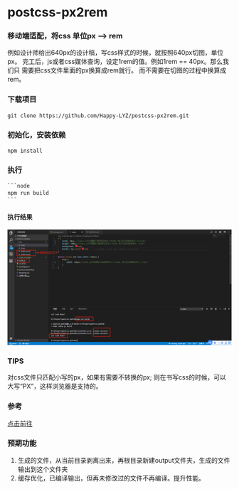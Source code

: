 # postcss-px2rem


### 移动端适配，将css 单位px --> rem

例如设计师给出640px的设计稿，写css样式的时候，就按照640px切图，单位px。
完工后，js或者css媒体查询，设定1rem的值。例如1rem == 40px。那么我们只
需要把css文件里面的px换算成rem就行。 而不需要在切图的过程中换算成rem。

### 下载项目

    git clone https://github.com/Happy-LYZ/postcss-px2rem.git

### 初始化，安装依赖

    npm install

### 执行

    ```node
    npm run build 
    ```
#### 执行结果
![image](https://github.com/Happy-LYZ/postcss-px2rem/blob/master/img/01.png)

### TIPS

对css文件只匹配小写的px，如果有需要不转换的px; 则在书写css的时候，可以大写“PX”，这样浏览器是支持的。

### 参考
[点击前往](https://github.com/Aralic/postcss-pxtorem)

   
### 预期功能

1. 生成的文件，从当前目录剥离出来，再根目录新建output文件夹，生成的文件输出到这个文件夹
2. 缓存优化，已编译输出，但再未修改过的文件不再编译。提升性能。
